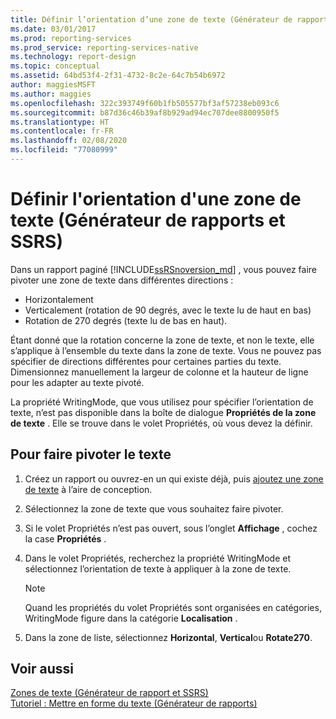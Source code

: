 ```yaml
---
title: Définir l’orientation d’une zone de texte (Générateur de rapports) | Microsoft Docs
ms.date: 03/01/2017
ms.prod: reporting-services
ms.prod_service: reporting-services-native
ms.technology: report-design
ms.topic: conceptual
ms.assetid: 64bd53f4-2f31-4732-8c2e-64c7b54b6972
author: maggiesMSFT
ms.author: maggies
ms.openlocfilehash: 322c393749f60b1fb505577bf3af57238eb093c6
ms.sourcegitcommit: b87d36c46b39af8b929ad94ec707dee8800950f5
ms.translationtype: HT
ms.contentlocale: fr-FR
ms.lasthandoff: 02/08/2020
ms.locfileid: "77080999"
---
```

# <a name="set-text-box-orientation-report-builder-and-ssrs"></a>Définir l'orientation d'une zone de texte (Générateur de rapports et SSRS)
Dans un rapport paginé [!INCLUDE[ssRSnoversion_md](../../includes/ssrsnoversion-md.md)] , vous pouvez faire pivoter une zone de texte dans différentes directions :   
* Horizontalement   
* Verticalement (rotation de 90 degrés, avec le texte lu de haut en bas)  
* Rotation de 270 degrés (texte lu de bas en haut).   
  
Étant donné que la rotation concerne la zone de texte, et non le texte, elle s’applique à l’ensemble du texte dans la zone de texte. Vous ne pouvez pas spécifier de directions différentes pour certaines parties du texte. Dimensionnez manuellement la largeur de colonne et la hauteur de ligne pour les adapter au texte pivoté.  
  
 La propriété WritingMode, que vous utilisez pour spécifier l’orientation de texte, n’est pas disponible dans la boîte de dialogue **Propriétés de la zone de texte** . Elle se trouve dans le volet Propriétés, où vous devez la définir.   
  
## <a name="to-rotate-text"></a>Pour faire pivoter le texte  
  
1.  Créez un rapport ou ouvrez-en un qui existe déjà, puis [ajoutez une zone de texte](../../reporting-services/report-design/add-move-or-delete-a-text-box-report-builder-and-ssrs.md) à l’aire de conception.  
  
3.  Sélectionnez la zone de texte que vous souhaitez faire pivoter.  
  
2.  Si le volet Propriétés n’est pas ouvert, sous l’onglet **Affichage** , cochez la case **Propriétés** .  
  
4.  Dans le volet Propriétés, recherchez la propriété WritingMode et sélectionnez l’orientation de texte à appliquer à la zone de texte.  
  
    > [!NOTE]  
    >  Quand les propriétés du volet Propriétés sont organisées en catégories, WritingMode figure dans la catégorie **Localisation** .  
  
5.  Dans la zone de liste, sélectionnez **Horizontal**, **Vertical**ou **Rotate270**.  
  
## <a name="see-also"></a>Voir aussi  
 [Zones de texte &#40;Générateur de rapport et SSRS&#41;](../../reporting-services/report-design/text-boxes-report-builder-and-ssrs.md)   
 [Tutoriel : Mettre en forme du texte &#40;Générateur de rapports&#41;](../../reporting-services/tutorial-format-text-report-builder.md)  
  
  
